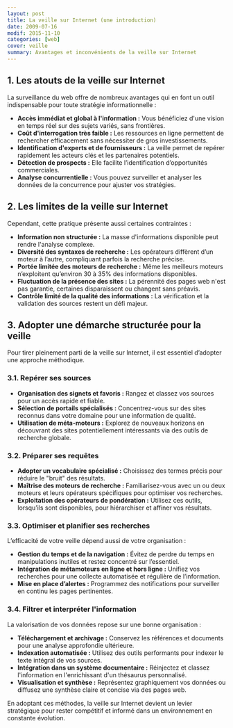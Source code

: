 ```yaml
---
layout: post
title: La veille sur Internet (une introduction)
date: 2009-07-16
modif: 2015-11-10
categories: [web]
cover: veille
summary: Avantages et inconvénients de la veille sur Internet
---
```


## 1. Les atouts de la veille sur Internet

La surveillance du web offre de nombreux avantages qui en font un outil indispensable pour toute stratégie informationnelle :

- **Accès immédiat et global à l'information :** Vous bénéficiez d'une vision en temps réel sur des sujets variés, sans frontières.
- **Coût d'interrogation très faible :** Les ressources en ligne permettent de rechercher efficacement sans nécessiter de gros investissements.
- **Identification d'experts et de fournisseurs :** La veille permet de repérer rapidement les acteurs clés et les partenaires potentiels.
- **Détection de prospects :** Elle facilite l’identification d’opportunités commerciales.
- **Analyse concurrentielle :** Vous pouvez surveiller et analyser les données de la concurrence pour ajuster vos stratégies.

## 2. Les limites de la veille sur Internet

Cependant, cette pratique présente aussi certaines contraintes :

- **Information non structurée :** La masse d'informations disponible peut rendre l'analyse complexe.
- **Diversité des syntaxes de recherche :** Les opérateurs diffèrent d’un moteur à l’autre, compliquant parfois la recherche précise.
- **Portée limitée des moteurs de recherche :** Même les meilleurs moteurs n’exploitent qu’environ 30 à 35% des informations disponibles.
- **Fluctuation de la présence des sites :** La pérennité des pages web n'est pas garantie, certaines disparaissent ou changent sans préavis.
- **Contrôle limité de la qualité des informations :** La vérification et la validation des sources restent un défi majeur.

## 3. Adopter une démarche structurée pour la veille

Pour tirer pleinement parti de la veille sur Internet, il est essentiel d’adopter une approche méthodique.

### 3.1. Repérer ses sources

- **Organisation des signets et favoris :** Rangez et classez vos sources pour un accès rapide et fiable.
- **Sélection de portails spécialisés :** Concentrez-vous sur des sites reconnus dans votre domaine pour une information de qualité.
- **Utilisation de méta-moteurs :** Explorez de nouveaux horizons en découvrant des sites potentiellement intéressants via des outils de recherche globale.

### 3.2. Préparer ses requêtes

- **Adopter un vocabulaire spécialisé :** Choisissez des termes précis pour réduire le "bruit" des résultats.
- **Maîtrise des moteurs de recherche :** Familiarisez-vous avec un ou deux moteurs et leurs opérateurs spécifiques pour optimiser vos recherches.
- **Exploitation des opérateurs de pondération :** Utilisez ces outils, lorsqu’ils sont disponibles, pour hiérarchiser et affiner vos résultats.

### 3.3. Optimiser et planifier ses recherches

L’efficacité de votre veille dépend aussi de votre organisation :

- **Gestion du temps et de la navigation :** Évitez de perdre du temps en manipulations inutiles et restez concentré sur l’essentiel.
- **Intégration de métamoteurs en ligne et hors ligne :** Unifiez vos recherches pour une collecte automatisée et régulière de l’information.
- **Mise en place d’alertes :** Programmez des notifications pour surveiller en continu les pages pertinentes.

### 3.4. Filtrer et interpréter l'information

La valorisation de vos données repose sur une bonne organisation :

- **Téléchargement et archivage :** Conservez les références et documents pour une analyse approfondie ultérieure.
- **Indexation automatisée :** Utilisez des outils performants pour indexer le texte intégral de vos sources.
- **Intégration dans un système documentaire :** Réinjectez et classez l'information en l'enrichissant d'un thésaurus personnalisé.
- **Visualisation et synthèse :** Représentez graphiquement vos données ou diffusez une synthèse claire et concise via des pages web.

En adoptant ces méthodes, la veille sur Internet devient un levier stratégique pour rester compétitif et informé dans un environnement en constante évolution.
